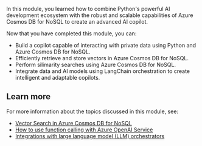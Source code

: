 In this module, you learned how to combine Python's powerful AI development ecosystem with the robust and scalable capabilities of Azure Cosmos DB for NoSQL to create an advanced AI copilot. 

Now that you have completed this module, you can:

- Build a copilot capable of interacting with private data using Python and Azure Cosmos DB for NoSQL.
- Efficiently retrieve and store vectors in Azure Cosmos DB for NoSQL.
- Perform silimarity searches using Azure Cosmos DB for NoSQL.
- Integrate data and AI models using LangChain orchestration to create intelligent and adaptable copilots.

## Learn more

For more information about the topics discussed in this module, see:

- [Vector Search in Azure Cosmos DB for NoSQL](/azure/cosmos-db/nosql/vector-search)
- [How to use function calling with Azure OpenAI Service](/azure/ai-services/openai/how-to/function-calling)
- [Integrations with large language model (LLM) orchestrators](/azure/cosmos-db/gen-ai/integrations)
